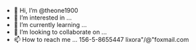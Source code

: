 - 👋 Hi, I’m @theone1900
- 👀 I’m interested in ...
- 🌱 I’m currently learning ...
- 💞️ I’m looking to collaborate on ...
- 📫 How to reach me ... 156-5-8655447 lixora"/@\"foxmail.com

<!---
theone1900/theone1900 is a ✨ special ✨ repository because its `README.md` (this file) appears on your GitHub profile.
You can click the Preview link to take a look at your changes.
--->
